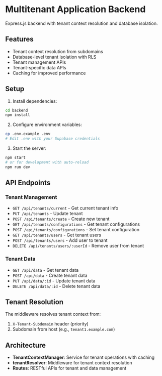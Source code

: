 # Multitenant Application Backend

Express.js backend with tenant context resolution and database isolation.

## Features

- Tenant context resolution from subdomains
- Database-level tenant isolation with RLS
- Tenant management APIs
- Tenant-specific data APIs
- Caching for improved performance

## Setup

1. Install dependencies:
```bash
cd backend
npm install
```

2. Configure environment variables:
```bash
cp .env.example .env
# Edit .env with your Supabase credentials
```

3. Start the server:
```bash
npm start
# or for development with auto-reload
npm run dev
```

## API Endpoints

### Tenant Management
- `GET /api/tenants/current` - Get current tenant info
- `PUT /api/tenants` - Update tenant
- `POST /api/tenants/create` - Create new tenant
- `GET /api/tenants/configurations` - Get tenant configurations
- `POST /api/tenants/configurations` - Set tenant configuration
- `GET /api/tenants/users` - Get tenant users
- `POST /api/tenants/users` - Add user to tenant
- `DELETE /api/tenants/users/:userId` - Remove user from tenant

### Tenant Data
- `GET /api/data` - Get tenant data
- `POST /api/data` - Create tenant data
- `PUT /api/data/:id` - Update tenant data
- `DELETE /api/data/:id` - Delete tenant data

## Tenant Resolution

The middleware resolves tenant context from:
1. `X-Tenant-Subdomain` header (priority)
2. Subdomain from host (e.g., `tenant1.example.com`)

## Architecture

- **TenantContextManager**: Service for tenant operations with caching
- **tenantResolver**: Middleware for tenant context resolution
- **Routes**: RESTful APIs for tenant and data management
